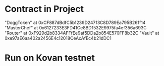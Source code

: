 # Contract in Project
"DoggToken" at 0xCF887dBdfC5b1239D24713C8D789Ea795B261f14
"MasterChef" at 0x6127233E3FD41Ce8BD1532E9975fa4ef356a693C
"Router" at 0xF929d2b8334AFFfEe9af5DDa2b854E570FF8b32C
"Vault" at 0xe97aE6aa402a2456E4c12018CeAcAfEc4b21dDC1

# Run on Kovan testnet
